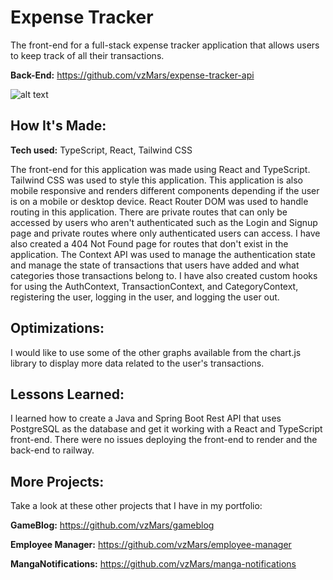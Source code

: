 # Expense Tracker

The front-end for a full-stack expense tracker application that allows users to keep track of all their transactions.

**Back-End:** https://github.com/vzMars/expense-tracker-api

![alt text](https://i.imgur.com/K9NthkR.png)

## How It's Made:

**Tech used:** TypeScript, React, Tailwind CSS

The front-end for this application was made using React and TypeScript. Tailwind CSS was used to style this application. This application is also mobile responsive and renders different components depending if the user is on a mobile or desktop device. React Router DOM was used to handle routing in this application. There are private routes that can only be accessed by users who aren't authenticated such as the Login and Signup page and private routes where only authenticated users can access. I have also created a 404 Not Found page for routes that don't exist in the application. The Context API was used to manage the authentication state and manage the state of transactions that users have added and what categories those transactions belong to. I have also created custom hooks for using the AuthContext, TransactionContext, and CategoryContext, registering the user, logging in the user, and logging the user out.

## Optimizations:

I would like to use some of the other graphs available from the chart.js library to display more data related to the user's transactions.

## Lessons Learned:

I learned how to create a Java and Spring Boot Rest API that uses PostgreSQL as the database and get it working with a React and TypeScript front-end. There were no issues deploying the front-end to render and the back-end to railway.

## More Projects:

Take a look at these other projects that I have in my portfolio:

**GameBlog:** https://github.com/vzMars/gameblog

**Employee Manager:** https://github.com/vzMars/employee-manager

**MangaNotifications:** https://github.com/vzMars/manga-notifications
